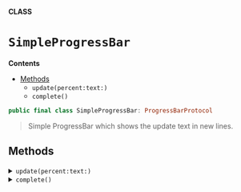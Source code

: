 **CLASS**

# `SimpleProgressBar`

**Contents**

- [Methods](#methods)
  - `update(percent:text:)`
  - `complete()`

```swift
public final class SimpleProgressBar: ProgressBarProtocol
```

> Simple ProgressBar which shows the update text in new lines.

## Methods
<details><summary markdown="span"><code>update(percent:text:)</code></summary>

```swift
public func update(percent: Int, text: String)
```

</details>

<details><summary markdown="span"><code>complete()</code></summary>

```swift
public func complete()
```

</details>